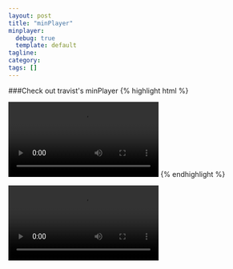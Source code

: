 ```yaml
---
layout: post
title: "minPlayer"
minplayer:
  debug: true
  template: default
tagline:
category:
tags: []
---
```


###Check out travist's minPlayer
{% highlight html %}
<script type="text/javascript">
  $(function() {
    console.log('here');
    $("#vimeo").minplayer();
  });
</script>
<video id="vimeo" src="http://vimeo.com/5606758"></video>
{% endhighlight %}
<script type="text/javascript">
  $(function() {
    console.log('here');
    $("#vimeo").minplayer();
  });
</script>
<div style="height:400px;">
  <video id="vimeo" src="http://vimeo.com/5606758"></video>
</div>